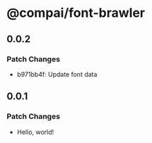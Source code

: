 # @compai/font-brawler

## 0.0.2

### Patch Changes

- b971bb4f: Update font data

## 0.0.1

### Patch Changes

- Hello, world!
